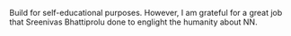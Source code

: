 Build for self-educational purposes.
However, I am grateful for a great job that Sreenivas Bhattiprolu done to englight the humanity about NN.